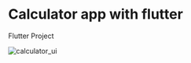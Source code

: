 # Calculator app with flutter
Flutter Project

![calculator_ui](https://appsbydev.chbk.run/api/files/5mcd64cn9lcnrwv/0l4g53u86odym61/main_SLC1nD0oPe.png)
